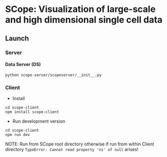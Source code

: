 # SCope: Visualization of large-scale and high dimensional single cell data

## Launch

### Server

#### Data Server (DS)
```
python scope-server/scopeserver/__init__.py
```

### Client

- Install
```
cd scope-client
npm install scope-client
```

- Run development version
```
cd scope-client
npm run dev
```

NOTE: Run from SCope root directory otherwise if run from within Client directory `TypeError: Cannot read property 'ns' of null` arises!
